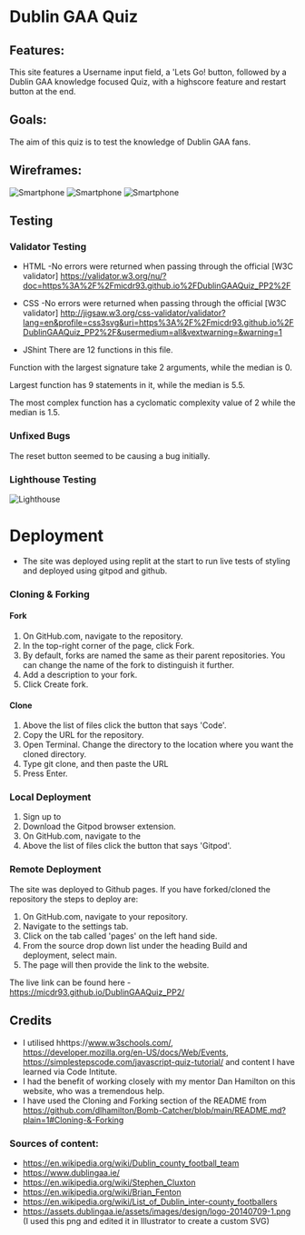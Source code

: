 # Dublin GAA Quiz

## Features: 
This site features a Username input field, a 'Lets Go! button, followed by a Dublin GAA knowledge focused Quiz, with a highscore feature and restart button at the end.




## Goals:
The aim of this quiz is to test the knowledge of Dublin GAA fans.

## Wireframes:
![Smartphone](https://github.com/micdr93/DublinGAAQuiz_PP2/blob/main/assets/readme-images/Wireframe1.png)
![Smartphone](https://github.com/micdr93/DublinGAAQuiz_PP2/blob/main/assets/readme-images/Wireframe2.png)
![Smartphone](https://github.com/micdr93/DublinGAAQuiz_PP2/blob/main/assets/readme-images/Wireframe3.png)

## Testing 

### Validator Testing 

- HTML
  -No errors were returned when passing through the official [W3C validator]
  https://validator.w3.org/nu/?doc=https%3A%2F%2Fmicdr93.github.io%2FDublinGAAQuiz_PP2%2F


- CSS 
  -No errors were returned when passing through the official [W3C validator]
  http://jigsaw.w3.org/css-validator/validator?lang=en&profile=css3svg&uri=https%3A%2F%2Fmicdr93.github.io%2FDublinGAAQuiz_PP2%2F&usermedium=all&vextwarning=&warning=1
- JShint
There are 12 functions in this file.

Function with the largest signature take 2 arguments, while the median is 0.

Largest function has 9 statements in it, while the median is 5.5.

The most complex function has a cyclomatic complexity value of 2 while the median is 1.5.

### Unfixed Bugs

The reset button seemed to be causing a bug initially.


### Lighthouse Testing 
![Lighthouse](https://github.com/micdr93/DublinGAAQuiz_PP2/blob/main/assets/readme-images/Lighthouse.png)



# Deployment

- The site was deployed using replit at the start to run live tests of styling and deployed using gitpod and github.

### Cloning & Forking
#### Fork
1. On GitHub.com, navigate to the repository.
2. In the top-right corner of the page, click Fork.
3. By default, forks are named the same as their parent repositories. You can change the name of the fork to distinguish it further.
4. Add a description to your fork.
5. Click Create fork.

#### Clone
1. Above the list of files click the button that says 'Code'.
2. Copy the URL for the repository.
3. Open Terminal. Change the directory to the location where you want the cloned directory.
4. Type git clone, and then paste the URL
5. Press Enter.

### Local Deployment
1. Sign up to 
2. Download the Gitpod browser extension.
3. On GitHub.com, navigate to the 
4. Above the list of files click the button that says 'Gitpod'.

### Remote Deployment
 The site was deployed to Github pages. If you have forked/cloned the repository the steps to deploy are:
 1. On GitHub.com, navigate to your repository.
 2. Navigate to the settings tab.
 3. Click on the tab called 'pages' on the left hand side.
 4. From the source drop down list under the heading Build and deployment, select main.
 5. The page will then provide the link to the website.

 The live link can be found here - https://micdr93.github.io/DublinGAAQuiz_PP2/
 ## Credits 

- I utilised hhttps://www.w3schools.com/, https://developer.mozilla.org/en-US/docs/Web/Events, https://simplestepscode.com/javascript-quiz-tutorial/ and content I have learned via Code Intitute.
- I had the benefit of working closely with my mentor Dan Hamilton on this website, who was a tremendous help.
- I have used the Cloning and Forking section of the README from https://github.com/dlhamilton/Bomb-Catcher/blob/main/README.md?plain=1#Cloning-&-Forking


### Sources of content:
- https://en.wikipedia.org/wiki/Dublin_county_football_team
- https://www.dublingaa.ie/
- https://en.wikipedia.org/wiki/Stephen_Cluxton
- https://en.wikipedia.org/wiki/Brian_Fenton
- https://en.wikipedia.org/wiki/List_of_Dublin_inter-county_footballers
- https://assets.dublingaa.ie/assets/images/design/logo-20140709-1.png (I used this png and edited it in Illustrator to create a custom SVG)






